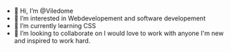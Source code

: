 - 👋 Hi, I’m @Viledome
- 👀 I’m interested in Webdevelopement and software developement
- 🌱 I’m currently learning CSS
- 💞️ I’m looking to collaborate on I would love to work with anyone I'm new and inspired to work hard.

<!---
Viledome/Viledome is a ✨ special ✨ repository because its `README.md` (this file) appears on your GitHub profile.
You can click the Preview link to take a look at your changes.
--->
